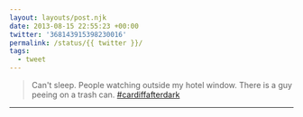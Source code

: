 ```yaml
---
layout: layouts/post.njk
date: 2013-08-15 22:55:23 +00:00
twitter: '368143915398230016'
permalink: /status/{{ twitter }}/
tags: 
  - tweet
---
```


> Can't sleep. People watching outside my hotel window. There is a guy peeing on a trash can. [#cardiffafterdark](https://twitter.com/hashtag/cardiffafterdark)

---
